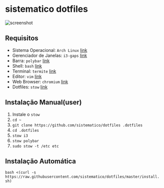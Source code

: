 # sistematico dotfiles

![screenshot](https://raw.githubusercontent.com/sistematico/dotfiles/master/screenshot.jpg)

## Requisitos

- Sistema Operacional: `Arch Linux` [link](https://www.archlinux.org)
- Gerenciador de Janelas: `i3-gaps` [link](https://github.com/Airblader/i3)
- Barra: `polybar` [link](https://github.com/jaagr/polybar)
- Shell: `bash` [link](https://www.gnu.org/software/bash/)
- Terminal: `termite` [link](https://github.com/thestinger/termite)
- Editor: `vim` [link](https://www.vim.org/)
- Web Browser: `chromium` [link](http://www.chromium.org/Home)
- Dotfiles: `stow` [link](https://www.gnu.org/software/stow/)

## Instalação Manual(user)

1. Instale o `stow`
2. `cd ~`
3. `git clone https://github.com/sistematico/dotfiles .dotfiles`
4. `cd .dotfiles`
5. `stow i3`
5. `stow polybar`
6. `sudo stow -t /etc etc`

## Instalação Automática

`bash <(curl -s https://raw.githubusercontent.com/sistematico/dotfiles/master/install.sh)`
